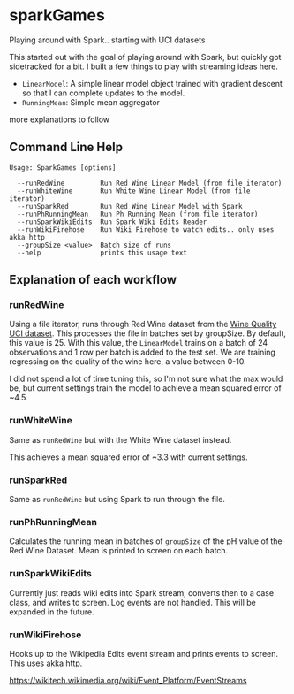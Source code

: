 # sparkGames
Playing around with Spark.. starting with UCI datasets


This started out with the goal of playing around with Spark, but quickly got sidetracked for a bit. I built a few things to play with streaming ideas here.

- `LinearModel`: A simple linear model object trained with gradient descent so that I can complete updates to the model.
- `RunningMean`: Simple mean aggregator

more explanations to follow
 
## Command Line Help ##  

```
Usage: SparkGames [options]

  --runRedWine         Run Red Wine Linear Model (from file iterator)
  --runWhiteWine       Run White Wine Linear Model (from file iterator)
  --runSparkRed        Run Red Wine Linear Model with Spark
  --runPhRunningMean   Run Ph Running Mean (from file iterator)
  --runSparkWikiEdits  Run Spark Wiki Edits Reader
  --runWikiFirehose    Run Wiki Firehose to watch edits.. only uses akka http
  --groupSize <value>  Batch size of runs
  --help               prints this usage text
```

## Explanation of each workflow ##  
### runRedWine ###
Using a file iterator, runs through Red Wine dataset from the [Wine Quality UCI dataset](http://archive.ics.uci.edu/ml/datasets/wine+quality). This processes the file in batches set by groupSize. By default, this value is 25. With this value, the `LinearModel` trains on a batch of 24 observations and 1 row per batch is added to the test set. We are training regressing on the quality of the wine here, a value between 0-10.

I did not spend a lot of time tuning this, so I'm not sure what the max would be, but current settings train the model to achieve a mean squared error of ~4.5

### runWhiteWine ###
Same as `runRedWine` but with the White Wine dataset instead.

This achieves a mean squared error of ~3.3 with current settings.

### runSparkRed ###
Same as `runRedWine` but using Spark to run through the file.

### runPhRunningMean ###
Calculates the running mean in batches of `groupSize` of the pH value of the Red Wine Dataset. Mean is printed to screen on each batch.

### runSparkWikiEdits ###
Currently just reads wiki edits into Spark stream, converts then to a case class, and writes to screen. Log events are not handled. This will be expanded in the future.

### runWikiFirehose ###
Hooks up to the Wikipedia Edits event stream and prints events to screen. This uses akka http.

https://wikitech.wikimedia.org/wiki/Event_Platform/EventStreams
